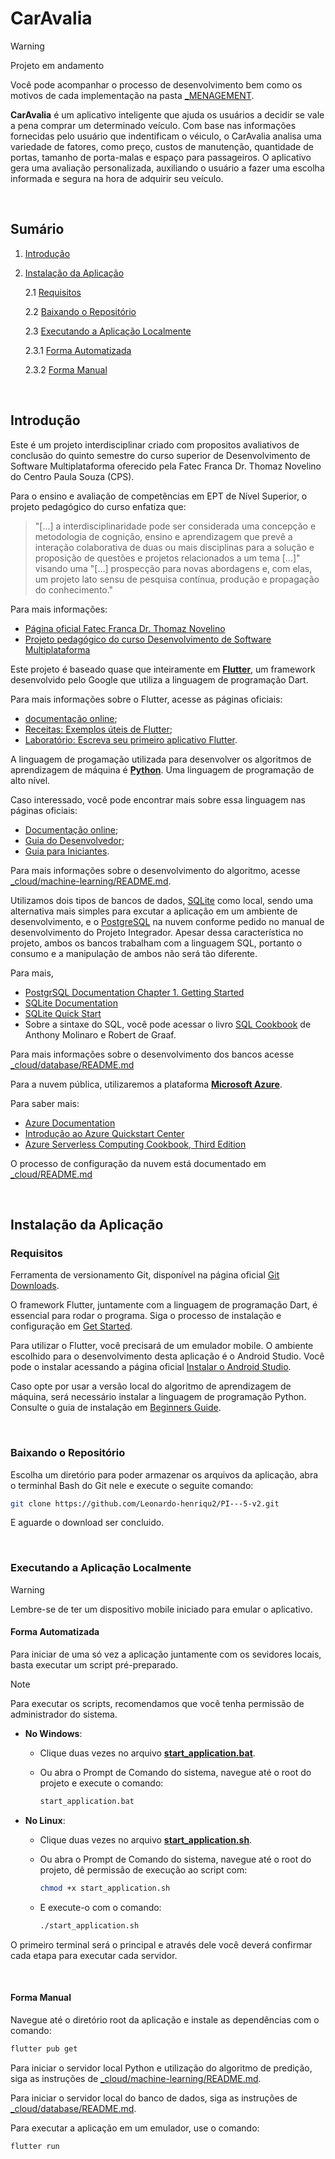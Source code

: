 # CarAvalia

> [!WARNING]
> Projeto em andamento
>
> Você pode acompanhar o processo de desenvolvimento bem como os motivos de cada implementação na pasta [_MENAGEMENT](./_MENAGEMENT).

**CarAvalia** é um aplicativo inteligente que ajuda os usuários a decidir se vale a pena comprar um determinado veículo. Com base nas informações fornecidas pelo usuário que indentificam o véiculo, o CarAvalia analisa uma variedade de fatores, como preço, custos de manutenção, quantidade de portas, tamanho de porta-malas e espaço para passageiros. O aplicativo gera uma avaliação personalizada, auxiliando o usuário a fazer uma escolha informada e segura na hora de adquirir seu veículo.

<br/>

## Sumário

1. [Introdução](#introdução)

2. [Instalação da Aplicação](#instalação-da-aplicação)

   2.1 [Requisitos](#requisitos)

   2.2 [Baixando o Repositório](#baixando-o-repositório)

   2.3 [Executando a Aplicação Localmente](#executando-a-aplicação-localmente)

      2.3.1 [Forma Automatizada](#forma-automatizada)

      2.3.2 [Forma Manual](#forma-manual)

<br/>

## Introdução

Este é um projeto interdisciplinar criado com propositos avaliativos de conclusão do quinto semestre do curso superior de Desenvolvimento de Software Multiplataforma oferecido pela Fatec Franca Dr. Thomaz Novelino do Centro Paula Souza (CPS).

Para  o  ensino  e  avaliação  de  competências  em  EPT  de  Nível  Superior, o projeto pedagógico do curso enfatiza que:
> "[\...] a interdisciplinaridade   pode   ser   considerada   uma   concepção   e   metodologia   de cognição, ensino e aprendizagem que prevê a interação colaborativa de duas ou mais disciplinas  para  a  solução  e  proposição  de  questões  e  projetos  relacionados  a  um tema [\...]" visando uma "[\...] prospecção  para  novas abordagens  e,  com  elas,  um  projeto  lato  sensu  de  pesquisa  contínua,  produção  e propagação do conhecimento."

Para mais informações:

- [Página oficial Fatec Franca Dr. Thomaz Novelino](https://site.fatecfranca.edu.br/)
- [Projeto pedagógico do curso Desenvolvimento de Software Multiplataforma](https://site.fatecfranca.edu.br/cursos/dsm/projeto-pedagogico)

Este projeto é baseado quase que inteiramente em **[Flutter](https://flutter.dev/)**, um framework desenvolvido pelo Google que utiliza a linguagem de programação Dart.

Para mais informações sobre o Flutter, acesse as páginas oficiais:

- [documentação online](https://docs.flutter.dev/);
- [Receitas: Exemplos úteis de Flutter](https://docs.flutter.dev/cookbook);
- [Laboratório: Escreva seu primeiro aplicativo Flutter](https://docs.flutter.dev/get-started/codelab).

A linguagem de progamação utilizada para desenvolver os algoritmos de aprendizagem de máquina é **[Python](https://www.python.org/)**. Uma linguagem de programação de alto nível.

Caso interessado, você pode encontrar mais sobre essa linguagem nas páginas oficiais:

- [Documentação online](https://www.python.org/doc/);
- [Guia do Desenvolvedor](https://devguide.python.org/);
- [Guia para Iniciantes](https://wiki.python.org/moin/BeginnersGuide).

Para mais informações sobre o desenvolvimento do algoritmo, acesse [_cloud/machine-learning/README.md](https://github.com/Leonardo-henriqu2/PI---5-v2/blob/main/_cloud/machine-learning/README.md).

Utilizamos dois tipos de bancos de dados, [SQLite](https://www.sqlite.org/) como local, sendo uma alternativa mais simples para excutar a aplicação em um ambiente de desenvolvimento, e o [PostgreSQL](https://www.postgresql.org/) na nuvem conforme pedido no manual de desenvolvimento do Projeto Integrador. Apesar dessa característica no projeto, ambos os bancos trabalham com a linguagem SQL, portanto o consumo e a manipulação de ambos não será tão diferente.

Para mais,

- [PostgrSQL Documentation Chapter 1. Getting Started](https://www.postgresql.org/docs/current/tutorial-start.html)
- [SQLite Documentation](https://www.sqlite.org/docs.html)
- [SQLite Quick Start](https://www.sqlite.org/quickstart.html)
- Sobre a sintaxe do SQL, você pode acessar o livro [SQL Cookbook](https://downloads.yugabyte.com/marketing-assets/O-Reilly-SQL-Cookbook-2nd-Edition-Final.pdf) de Anthony Molinaro e Robert de Graaf.

Para mais informações sobre o desenvolvimento dos bancos acesse [_cloud/database/README.md]()

Para a nuvem pública, utilizaremos a plataforma **[Microsoft Azure](https://azure.microsoft.com/pt-br/free/search/?ef_id=_k_Cj0KCQjwj4K5BhDYARIsAD1Ly2qNAvAqMQun11hqhgSNtXCGlfExc5r22z3mAFcbeNHCgxIS_qFHUUIaAocMEALw_wcB_k_&OCID=AIDcmmzmnb0182_SEM__k_Cj0KCQjwj4K5BhDYARIsAD1Ly2qNAvAqMQun11hqhgSNtXCGlfExc5r22z3mAFcbeNHCgxIS_qFHUUIaAocMEALw_wcB_k_&gad_source=1&gclid=Cj0KCQjwj4K5BhDYARIsAD1Ly2qNAvAqMQun11hqhgSNtXCGlfExc5r22z3mAFcbeNHCgxIS_qFHUUIaAocMEALw_wcB)**.

Para saber mais:

- [Azure Documentation](https://learn.microsoft.com/en-us/azure/?product=popular)
- [Introdução ao Azure Quickstart Center](https://learn.microsoft.com/pt-br/azure/azure-portal/azure-portal-quickstart-center)
- [Azure Serverless Computing Cookbook, Third Edition](https://info.microsoft.com/rs/157-GQE-382/images/Azure%20Serverless%20Computing%20Cookbook.1.pdf)

O processo de configuração da nuvem está documentado em [_cloud/README.md](https://github.com/Leonardo-henriqu2/PI---5-v2/blob/main/_cloud/README.md)

<br/>

## Instalação da Aplicação

### Requisitos

Ferramenta de versionamento Git, disponível na página oficial [Git Downloads](https://git-scm.com/downloads).

O framework Flutter, juntamente com a linguagem de programação Dart, é essencial para rodar o programa. Siga o processo de instalação e configuração em [Get Started](https://docs.flutter.dev/get-started/install).

Para utilizar o Flutter, você precisará de um emulador mobile. O ambiente escolhido para o desenvolvimento desta aplicação é o Android Studio. Você pode o instalar acessando a página oficial [Instalar o Android Studio](https://developer.android.com/studio/install?hl=pt-br).

Caso opte por usar a versão local do algoritmo de aprendizagem de máquina, será necessário instalar a linguagem de programação Python. Consulte o guia de instalação em [Beginners Guide](https://wiki.python.org/moin/BeginnersGuide/Download).

<br/>

### Baixando o Repositório

Escolha um diretório para poder armazenar os arquivos da aplicação, abra o terminhal Bash do Git nele e execute o seguite comando:

```bash
git clone https://github.com/Leonardo-henriqu2/PI---5-v2.git
```

E aguarde o download ser concluido.

<br/>

### Executando a Aplicação Localmente
> [!WARNING]
> Lembre-se de ter um dispositivo mobile iniciado para emular o aplicativo. 

#### Forma Automatizada

Para iniciar de uma só vez a aplicação juntamente com os sevidores locais, basta executar um script pré-preparado.

> [!NOTE]
> Para executar os scripts, recomendamos que você tenha permissão de administrador do sistema.

- **No Windows**:
    - Clique duas vezes no arquivo **[start_application.bat](./start_application.bat)**.

    - Ou abra o Prompt de Comando do sistema, navegue até o root do projeto e execute o comando:
  
      ```cmd
      start_application.bat
      ```

- **No Linux**:
    - Clique duas vezes no arquivo **[start_application.sh](./start_application.sh)**.

    - Ou abra o Prompt de Comando do sistema, navegue até o root do projeto, dê permissão de execução ao script com:

      ```bash
      chmod +x start_application.sh
      ```

    - E execute-o com o comando:
    
      ```bash
      ./start_application.sh
      ```

O primeiro terminal será o principal e através dele você deverá confirmar cada etapa para executar cada servidor.

<br/>

#### Forma Manual

Navegue até o diretório root da aplicação e instale as dependências com o comando:

```bash
flutter pub get
```

Para iniciar o servidor local Python e utilização do algoritmo de predição, siga as instruções de [_cloud/machine-learning/README.md](https://github.com/Leonardo-henriqu2/PI---5-v2/blob/main/_cloud/machine-learning/README.md).

Para iniciar o servidor local do banco de dados, siga as instruções de [_cloud/database/README.md](https://github.com/Leonardo-henriqu2/PI---5-v2/tree/main/_cloud/database/README.md).

Para executar a aplicação em um emulador, use o comando:

```bash
flutter run
```
